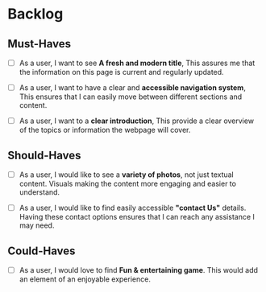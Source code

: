 # Backlog

## Must-Haves

- [ ] As a user, I want to see **A fresh and modern title**, This assures me
      that the information on this page is current and regularly updated.

- [ ] As a user, I want to have a clear and **accessible navigation system**,
      This ensures that I can easily move between different sections and
      content.

- [ ] As a user, I want to a **clear introduction**, This provide a clear
      overview of the topics or information the webpage will cover.

## Should-Haves

- [ ] As a user, I would like to see a **variety of photos**, not just textual
      content. Visuals making the content more engaging and easier to
      understand.

- [ ] As a user, I would like to find easily accessible **"contact Us"**
      details. Having these contact options ensures that I can reach any
      assistance I may need.

## Could-Haves

- [ ] As a user, I would love to find **Fun & entertaining game**. This would
      add an element of an enjoyable experience.
